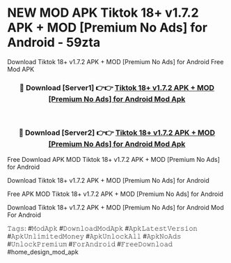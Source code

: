 # NEW MOD APK Tiktok 18+ v1.7.2 APK + MOD [Premium No Ads] for Android - 59zta
Download Tiktok 18+ v1.7.2 APK + MOD [Premium No Ads] for Android Free Mod APK

<div align="center">
<h3>🔴 Download [Server1] 👉👉 <a href="https://apk-comot.site?title=Tiktok_18+_v1.7.2_APK_+_MOD_[Premium_No_Ads]_for_Android">Tiktok 18+ v1.7.2 APK + MOD [Premium No Ads] for Android Mod Apk</a></h3><br>

<h3>🔴 Download [Server2] 👉👉 <a href="https://apk-comot.site?title=Tiktok_18+_v1.7.2_APK_+_MOD_[Premium_No_Ads]_for_Android">Tiktok 18+ v1.7.2 APK + MOD [Premium No Ads] for Android Mod Apk</a></h3>
</div>


Free Download APK MOD Tiktok 18+ v1.7.2 APK + MOD [Premium No Ads] for Android

Download Tiktok 18+ v1.7.2 APK + MOD [Premium No Ads] for Android 

Free APK MOD Tiktok 18+ v1.7.2 APK + MOD [Premium No Ads] for Android 

Download Tiktok 18+ v1.7.2 APK + MOD [Premium No Ads] for Android Mod For Android

𝚃𝚊𝚐𝚜: #𝙼𝚘𝚍𝙰𝚙𝚔 #𝙳𝚘𝚠𝚗𝚕𝚘𝚊𝚍𝙼𝚘𝚍𝙰𝚙𝚔 #𝙰𝚙𝚔𝙻𝚊𝚝𝚎𝚜𝚝𝚅𝚎𝚛𝚜𝚒𝚘𝚗 #𝙰𝚙𝚔𝚄𝚗𝚕𝚒𝚖𝚒𝚝𝚎𝚍𝙼𝚘𝚗𝚎𝚢 #𝙰𝚙𝚔𝚄𝚗𝚕𝚘𝚌𝚔𝙰𝚕𝚕 #𝙰𝚙𝚔𝙽𝚘𝙰𝚍𝚜 #𝚄𝚗𝚕𝚘𝚌𝚔𝙿𝚛𝚎𝚖𝚒𝚞𝚖 #𝙵𝚘𝚛𝙰𝚗𝚍𝚛𝚘𝚒𝚍 #𝙵𝚛𝚎𝚎𝙳𝚘𝚠𝚗𝚕𝚘𝚊𝚍 #home_design_mod_apk
